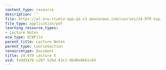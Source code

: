 ```yaml
---
content_type: resource
description: ''
file: https://ol-ocw-studio-app-qa.s3.amazonaws.com/courses/24-979-topics-in-semantics-negative-polarity-items-fall-2018/fe9d5476c28752bd03c19bd0e0661c69_MIT24_979F18_lec5.pdf
file_type: application/pdf
learning_resource_types:
- Lecture Notes
ocw_type: OCWFile
parent_title: Lecture Notes
parent_type: CourseSection
resourcetype: Document
title: 24.979 Lecture 5
uid: fe9d5476-c287-52bd-03c1-9bd0e0661c69
---
```

